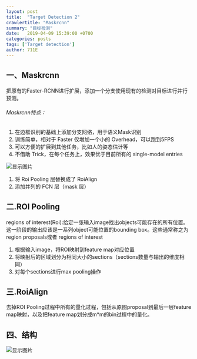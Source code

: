 ```yaml
---
layout: post
title:  "Target Detection 2"
crawlertitle: "Maskrcnn"
summary: "目标检测"
date:   2019-04-09 15:39:00 +0700
categories: posts
tags: ['Target detection']
author: 711E
---
```


一、Maskrcnn
---
把原有的Faster-RCNN进行扩展，添加一个分支使用现有的检测对目标进行并行预测。
###### Maskrcnn特点：
1. 在边框识别的基础上添加分支网络，用于语义Mask识别
2. 训练简单，相对于 Faster 仅增加一个小的 Overhead，可以跑到5FPS
3. 可以方便的扩展到其他任务，比如人的姿态估计等
4. 不借助 Trick，在每个任务上，效果优于目前所有的 single-model entries

![显示图片](http://711e.github.io/assets/images/maskrcnn1.png)

1. 将 Roi Pooling 层替换成了 RoiAlign
2. 添加并列的 FCN 层（mask 层）

二.ROI Pooling
---
regions of interest(Roi):给定一张输入image找出objects可能存在的所有位置。这一阶段的输出应该是一系列object可能位置的bounding box。这些通常称之为region proposals或者 regions of interest

1. 根据输入image，将ROI映射到feature map对应位置
2. 将映射后的区域划分为相同大小的sections（sections数量与输出的维度相同）
3. 对每个sections进行max pooling操作

三.RoiAlign
---
去掉ROI Pooling过程中所有的量化过程，包括从原图proposal到最后一层feature map映射，以及把feature map划分成m*m的bin过程中的量化。

四、结构
---
![显示图片](http://711e.github.io/assets/images/maskrcnn3.png)
